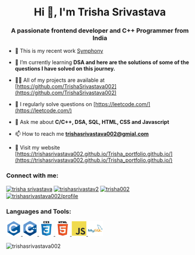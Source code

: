 <h1 align="center">Hi 👋, I'm Trisha Srivastava</h1>
<h3 align="center">A passionate frontend developer and C++ Programmer from India</h3>

- 🔭 This is my recent work [Symphony](https://github.com/TrishaSrivastava002/symphony.github.io)

- 🌱 I’m currently learning **DSA and here are the solutions of some of the questions I have solved on this journey.**

- 👨‍💻 All of my projects are available at [https://github.com/TrishaSrivastava002](https://github.com/TrishaSrivastava002)

- 📝 I regularly solve questions on [https://leetcode.com/](https://leetcode.com/)

- 💬 Ask me about **C/C++, DSA, SQL, HTML, CSS and Javascript**

- 📫 How to reach me **trishasrivastava002@gmial.com**

- 📄 Visit my website [https://trishasrivastava002.github.io/Trisha_portfolio.github.io/](https://trishasrivastava002.github.io/Trisha_portfolio.github.io/)

<h3 align="left">Connect with me:</h3>
<p align="left">
<a href="https://linkedin.com/in/trisha srivastava" target="blank"><img align="center" src="https://raw.githubusercontent.com/rahuldkjain/github-profile-readme-generator/master/src/images/icons/Social/linked-in-alt.svg" alt="trisha srivastava" height="30" width="40" /></a>
<a href="https://www.hackerrank.com/trishasrivastav2" target="blank"><img align="center" src="https://raw.githubusercontent.com/rahuldkjain/github-profile-readme-generator/master/src/images/icons/Social/hackerrank.svg" alt="trishasrivastav2" height="30" width="40" /></a>
<a href="https://www.leetcode.com/trisha002" target="blank"><img align="center" src="https://raw.githubusercontent.com/rahuldkjain/github-profile-readme-generator/master/src/images/icons/Social/leet-code.svg" alt="trisha002" height="30" width="40" /></a>
<a href="https://auth.geeksforgeeks.org/user/trishasrivastava002/profile" target="blank"><img align="center" src="https://raw.githubusercontent.com/rahuldkjain/github-profile-readme-generator/master/src/images/icons/Social/geeks-for-geeks.svg" alt="trishasrivastava002/profile" height="30" width="40" /></a>
</p>

<h3 align="left">Languages and Tools:</h3>
<p align="left"> <a href="https://www.cprogramming.com/" target="_blank" rel="noreferrer"> <img src="https://raw.githubusercontent.com/devicons/devicon/master/icons/c/c-original.svg" alt="c" width="40" height="40"/> </a> <a href="https://www.w3schools.com/cpp/" target="_blank" rel="noreferrer"> <img src="https://raw.githubusercontent.com/devicons/devicon/master/icons/cplusplus/cplusplus-original.svg" alt="cplusplus" width="40" height="40"/> </a> <a href="https://www.w3schools.com/css/" target="_blank" rel="noreferrer"> <img src="https://raw.githubusercontent.com/devicons/devicon/master/icons/css3/css3-original-wordmark.svg" alt="css3" width="40" height="40"/> </a> <a href="https://www.w3.org/html/" target="_blank" rel="noreferrer"> <img src="https://raw.githubusercontent.com/devicons/devicon/master/icons/html5/html5-original-wordmark.svg" alt="html5" width="40" height="40"/> </a> <a href="https://developer.mozilla.org/en-US/docs/Web/JavaScript" target="_blank" rel="noreferrer"> <img src="https://raw.githubusercontent.com/devicons/devicon/master/icons/javascript/javascript-original.svg" alt="javascript" width="40" height="40"/> </a> <a href="https://www.mysql.com/" target="_blank" rel="noreferrer"> <img src="https://raw.githubusercontent.com/devicons/devicon/master/icons/mysql/mysql-original-wordmark.svg" alt="mysql" width="40" height="40"/> </a> </p>

<p><img align="center" src="https://github-readme-stats.vercel.app/api/top-langs?username=trishasrivastava002&show_icons=true&locale=en&layout=compact" alt="trishasrivastava002" /></p>
